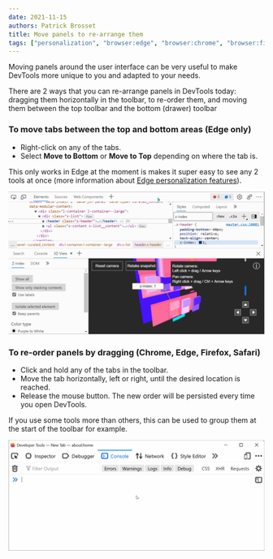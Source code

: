 ```yaml
---
date: 2021-11-15
authors: Patrick Brosset
title: Move panels to re-arrange them
tags: ["personalization", "browser:edge", "browser:chrome", "browser:firefox", "browser:safari"]
---
```

Moving panels around the user interface can be very useful to make DevTools more unique to you and adapted to your needs.

There are 2 ways that you can re-arrange panels in DevTools today: dragging them horizontally in the toolbar, to re-order them, and moving them between the top toolbar and the bottom (drawer) toolbar

### To move tabs between the top and bottom areas (Edge only)

* Right-click on any of the tabs.
* Select **Move to Bottom** or **Move to Top** depending on where the tab is.

This only works in Edge at the moment is makes it super easy to see any 2 tools at once (more information about [Edge personalization features](https://blogs.windows.com/msedgedev/2021/09/14/edge-devtools-93-personalization/)).

![GIF animation in Edge DevTools showing the move to top/bottom menus](/assets/img/move-panels-1.gif)

### To re-order panels by dragging (Chrome, Edge, Firefox, Safari)

* Click and hold any of the tabs in the toolbar.
* Move the tab horizontally, left or right, until the desired location is reached.
* Release the mouse button. The new order will be persisted every time you open DevTools.

If you use some tools more than others, this can be used to group them at the start of the toolbar for example.

![GIF animation in Firefox DevTools showing how to move panels in the toolbar](/assets/img/move-panels-2.gif)
